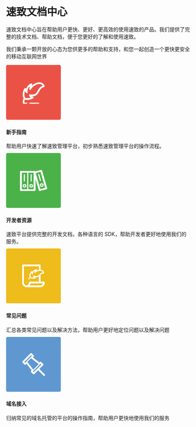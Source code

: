 <div class="jumbotron">
<h1>速致文档中心</h1>
<p>速致文档中心旨在帮助用户更快、更好、更高效的使用速致的产品。我们提供了完整的技术文档、帮助文档，便于您更好的了解和使用速致。</p>
<p>我们秉承一颗开放的心态为您供更多的帮助和支持，和您一起创造一个更快更安全的移动互联网世界</p>
</div>

<div class="col-md-6 col-sm-12" style='margin-bottom: 10px;'>
  <div class="col-md-4 col-sm-12">
  <a href="user-guide/signup-and-login/">
  <img src="static/img/index/guide.png" alt="">
  </a>
  </div>
  <div class="col-md-6">
  <h4>
  新手指南
  </h4>
  帮助用户快速了解速致管理平台，初步熟悉速致管理平台的操作流程。
  </div>
</div>
<div class="col-md-6 col-sm-12" style='margin-bottom: 10px;'>
  <div class="col-md-4 col-sm-12">
  <a href="dev/api-docs/">
  <img src="static/img/index/dev-res.png" alt="">
  </a>
  </div>
  <div class="col-md-6">
  <h4>
  开发者资源
  </h4>
  速致平台提供完整的开发文档，各种语言的 SDK，帮助开发者更好地使用我们的服务。
  </div>
</div>
<div class="col-md-6 col-sm-12" style='margin-bottom: 10px;'>
  <div class="col-md-4 col-sm-12">
  <a href="common/why-cdn/">
  <img src="static/img/index/common.png" alt="">
  </a>
  </div>
  <div class="col-md-6">
  <h4>
  常见问题
  </h4>
  汇总各类常见问题以及解决方法，帮助用户更好地定位问题以及解决问题
  </div>

</div>
<div class="col-md-6 col-sm-12" style='margin-bottom: 10px;'>
  <div class="col-md-4 col-sm-12">
  <a href="domain/dnspod/">
  <img src="static/img/index/domain-access.png" alt="">
  </a>
  </div>
  <div class="col-md-6">
  <h4>
  域名接入
  </h4>
  归纳常见的域名托管的平台的操作指南，帮助用户更快地使用我们的服务
  </div>
</div>
